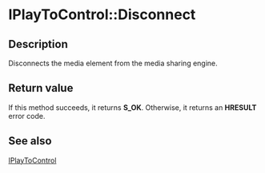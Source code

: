 # IPlayToControl::Disconnect

## Description

Disconnects the media element from the media sharing engine.

## Return value

If this method succeeds, it returns **S_OK**. Otherwise, it returns an **HRESULT** error code.

## See also

[IPlayToControl](https://learn.microsoft.com/windows/desktop/api/mfsharingengine/nn-mfsharingengine-iplaytocontrol)